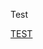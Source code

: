 Test

<a href="vscode://gitpod.gitpod-desktop/workspace/sample-remote-plugin?%7B%22instanceId%22%3A%220736a2bc-e031-4800-b471-4d606fb69935%22%2C%22workspaceId%22%3A%22vitaliyguli-sampleremot-93t1rgmax7h%22%2C%22gitpodHost%22%3A%22https%3A%2F%2Fgitpod.io%22%2C%22debugWorkspace%22%3Afalse%7D
">TEST</a>
